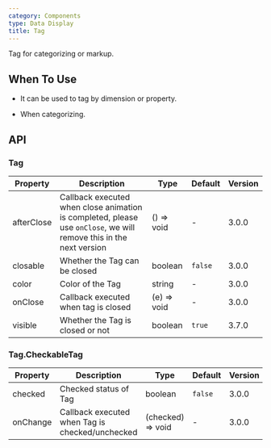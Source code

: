 ```yaml
---
category: Components
type: Data Display
title: Tag
---
```


Tag for categorizing or markup.

## When To Use

- It can be used to tag by dimension or property.

- When categorizing.

## API

### Tag

| Property | Description | Type | Default | Version |
| --- | --- | --- | --- | --- |
| afterClose | Callback executed when close animation is completed, please use `onClose`, we will remove this in the next version | () => void | - | 3.0.0 |
| closable | Whether the Tag can be closed | boolean | `false` | 3.0.0 |
| color | Color of the Tag | string | - | 3.0.0 |
| onClose | Callback executed when tag is closed | (e) => void | - | 3.0.0 |
| visible | Whether the Tag is closed or not | boolean | `true` | 3.7.0 |

### Tag.CheckableTag

| Property | Description | Type | Default | Version |
| --- | --- | --- | --- | --- |
| checked | Checked status of Tag | boolean | `false` | 3.0.0 |
| onChange | Callback executed when Tag is checked/unchecked | (checked) => void | - | 3.0.0 |
